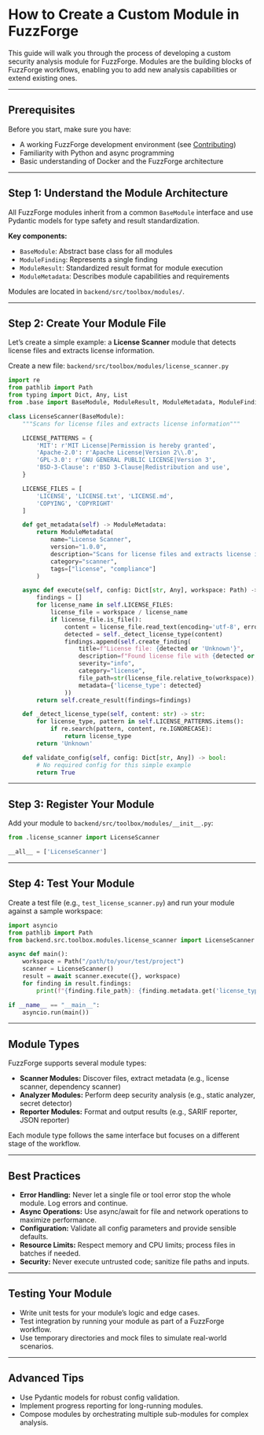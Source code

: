 # How to Create a Custom Module in FuzzForge

This guide will walk you through the process of developing a custom security analysis module for FuzzForge. Modules are the building blocks of FuzzForge workflows, enabling you to add new analysis capabilities or extend existing ones.

---

## Prerequisites

Before you start, make sure you have:

- A working FuzzForge development environment (see [Contributing](/reference/contributing.md))
- Familiarity with Python and async programming
- Basic understanding of Docker and the FuzzForge architecture

---

## Step 1: Understand the Module Architecture

All FuzzForge modules inherit from a common `BaseModule` interface and use Pydantic models for type safety and result standardization.

**Key components:**

- `BaseModule`: Abstract base class for all modules
- `ModuleFinding`: Represents a single finding
- `ModuleResult`: Standardized result format for module execution
- `ModuleMetadata`: Describes module capabilities and requirements

Modules are located in `backend/src/toolbox/modules/`.

---

## Step 2: Create Your Module File

Let’s create a simple example: a **License Scanner** module that detects license files and extracts license information.

Create a new file:
`backend/src/toolbox/modules/license_scanner.py`

```python
import re
from pathlib import Path
from typing import Dict, Any, List
from .base import BaseModule, ModuleResult, ModuleMetadata, ModuleFinding

class LicenseScanner(BaseModule):
    """Scans for license files and extracts license information"""

    LICENSE_PATTERNS = {
        'MIT': r'MIT License|Permission is hereby granted',
        'Apache-2.0': r'Apache License|Version 2\\.0',
        'GPL-3.0': r'GNU GENERAL PUBLIC LICENSE|Version 3',
        'BSD-3-Clause': r'BSD 3-Clause|Redistribution and use',
    }

    LICENSE_FILES = [
        'LICENSE', 'LICENSE.txt', 'LICENSE.md',
        'COPYING', 'COPYRIGHT'
    ]

    def get_metadata(self) -> ModuleMetadata:
        return ModuleMetadata(
            name="License Scanner",
            version="1.0.0",
            description="Scans for license files and extracts license information",
            category="scanner",
            tags=["license", "compliance"]
        )

    async def execute(self, config: Dict[str, Any], workspace: Path) -> ModuleResult:
        findings = []
        for license_name in self.LICENSE_FILES:
            license_file = workspace / license_name
            if license_file.is_file():
                content = license_file.read_text(encoding='utf-8', errors='ignore')
                detected = self._detect_license_type(content)
                findings.append(self.create_finding(
                    title=f"License file: {detected or 'Unknown'}",
                    description=f"Found license file with {detected or 'unknown'} license",
                    severity="info",
                    category="license",
                    file_path=str(license_file.relative_to(workspace)),
                    metadata={'license_type': detected}
                ))
        return self.create_result(findings=findings)

    def _detect_license_type(self, content: str) -> str:
        for license_type, pattern in self.LICENSE_PATTERNS.items():
            if re.search(pattern, content, re.IGNORECASE):
                return license_type
        return 'Unknown'

    def validate_config(self, config: Dict[str, Any]) -> bool:
        # No required config for this simple example
        return True
```

---

## Step 3: Register Your Module

Add your module to `backend/src/toolbox/modules/__init__.py`:

```python
from .license_scanner import LicenseScanner

__all__ = ['LicenseScanner']
```

---

## Step 4: Test Your Module

Create a test file (e.g., `test_license_scanner.py`) and run your module against a sample workspace:

```python
import asyncio
from pathlib import Path
from backend.src.toolbox.modules.license_scanner import LicenseScanner

async def main():
    workspace = Path("/path/to/your/test/project")
    scanner = LicenseScanner()
    result = await scanner.execute({}, workspace)
    for finding in result.findings:
        print(f"{finding.file_path}: {finding.metadata.get('license_type')}")

if __name__ == "__main__":
    asyncio.run(main())
```

---

## Module Types

FuzzForge supports several module types:

- **Scanner Modules:** Discover files, extract metadata (e.g., license scanner, dependency scanner)
- **Analyzer Modules:** Perform deep security analysis (e.g., static analyzer, secret detector)
- **Reporter Modules:** Format and output results (e.g., SARIF reporter, JSON reporter)

Each module type follows the same interface but focuses on a different stage of the workflow.

---

## Best Practices

- **Error Handling:** Never let a single file or tool error stop the whole module. Log errors and continue.
- **Async Operations:** Use async/await for file and network operations to maximize performance.
- **Configuration:** Validate all config parameters and provide sensible defaults.
- **Resource Limits:** Respect memory and CPU limits; process files in batches if needed.
- **Security:** Never execute untrusted code; sanitize file paths and inputs.

---

## Testing Your Module

- Write unit tests for your module’s logic and edge cases.
- Test integration by running your module as part of a FuzzForge workflow.
- Use temporary directories and mock files to simulate real-world scenarios.

---

## Advanced Tips

- Use Pydantic models for robust config validation.
- Implement progress reporting for long-running modules.
- Compose modules by orchestrating multiple sub-modules for complex analysis.
